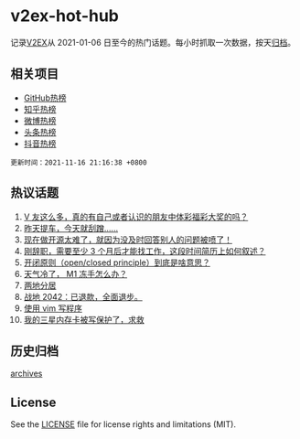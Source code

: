 # v2ex-hot-hub

 记录[V2EX](https://www.v2ex.com/)从 2021-01-06 日至今的热门话题。每小时抓取一次数据，按天[归档](archives)。
 
 ## 相关项目

- [GitHub热榜](https://github.com/lonnyzhang423/github-hot-hub)
- [知乎热榜](https://github.com/lonnyzhang423/zhihu-hot-hub)
- [微博热榜](https://github.com/lonnyzhang423/weibo-hot-hub)
- [头条热榜](https://github.com/lonnyzhang423/toutiao-hot-hub)
- [抖音热榜](https://github.com/lonnyzhang423/douyin-hot-hub)


 `更新时间：2021-11-16 21:16:38 +0800`

## 热议话题

1. [V 友这么多，真的有自己或者认识的朋友中体彩福彩大奖的吗？](https://www.v2ex.com/t/815685)
1. [昨天提车，今天就刮蹭……](https://www.v2ex.com/t/815717)
1. [现在做开源太难了，就因为没及时回答别人的问题被喷了！](https://www.v2ex.com/t/815817)
1. [刚辞职，需要至少 3 个月后才能找工作，这段时间简历上如何叙述？](https://www.v2ex.com/t/815638)
1. [开闭原则（open/closed principle）到底是啥意思？](https://www.v2ex.com/t/815704)
1. [天气冷了， M1 冻手怎么办？](https://www.v2ex.com/t/815733)
1. [两地分居](https://www.v2ex.com/t/815677)
1. [战地 2042：已退款，全面退步。](https://www.v2ex.com/t/815695)
1. [使用 vim 写程序](https://www.v2ex.com/t/815810)
1. [我的三星内存卡被写保护了，求救](https://www.v2ex.com/t/815655)

## 历史归档

[archives](archives)

## License

See the [LICENSE](LICENSE) file for license rights and limitations (MIT).

